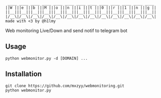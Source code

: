 ```console
 ____ ____ ____ ____ ____ ____ ____ ____ ____ ____ ____ ____ ____ 
||W |||e |||b |||M |||o |||n |||i |||t |||0 |||r |||1 |||n |||g ||
||__|||__|||__|||__|||__|||__|||__|||__|||__|||__|||__|||__|||__||
|/__\|/__\|/__\|/__\|/__\|/__\|/__\|/__\|/__\|/__\|/__\|/__\|/__\|
made with <3 by @h1lmy
```

Web monitoring Live/Down and send notif to telegram bot

## Usage 
```
python webmonitor.py -d [DOMAIN] ...
```

## Installation
```
git clone https://github.com/mxzyy/webmonitoring.git
python webmonitor.py 
```
